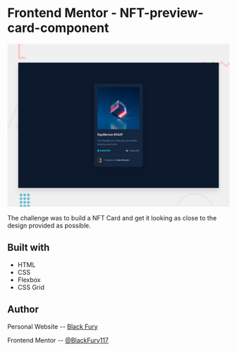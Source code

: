 # Frontend Mentor - NFT-preview-card-component

![Design preview for the NFT preview card component coding challenge](./design/desktop-preview.jpg)

The challenge was to build a NFT Card and get it looking as close to the design provided as possible.

## Built with

<ul>
<li>HTML</li>
<li>CSS</li>
<li>Flexbox</li>
<li>CSS Grid</li>
</ul>

## Author

Personal Website -- <a href="https://blackfury117.github.io/">Black Fury</a> <br>

Frontend Mentor -- <a href="https://www.frontendmentor.io/profile/BlackFury117">@BlackFury117</a>
